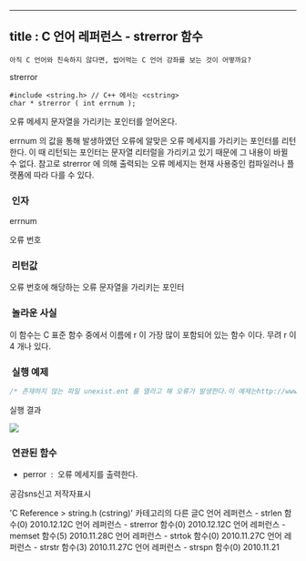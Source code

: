 ----------------
title : C 언어 레퍼런스 - strerror 함수
--------------



```warning
아직 C 언어와 친숙하지 않다면, 씹어먹는 C 언어 강좌를 보는 것이 어떻까요?
```

strerror



```info
#include <string.h> // C++ 에서는 <cstring>
char * strerror ( int errnum );
```

오류 메세지 문자열을 가리키는 포인터를 얻어온다. 

errnum 의 값을 통해 발생하였던 오류에 알맞은 오류 메세지를 가리키는 포인터를 리턴한다. 이 때 리턴되는 포인터는 문자열 리터럴을 가리키고 있기 때문에 그 내용이 바뀔 수 없다. 참고로 strerror 에 의해 출력되는 오류 메세지는 현재 사용중인 컴파일러나 플랫폼에 따라 다를 수 있다.



###  인자




errnum

오류 번호



###  리턴값




오류 번호에 해당하는 오류 문자열을 가리키는 포인터



###  놀라운 사실




이 함수는 C 표준 함수 중에서 이름에 r 이 가장 많이 포함되어 있는 함수 이다. 무려 r 이 4 개나 있다. 




###  실행 예제


```cpp
/* 존재하지 않는 파일 unexist.ent 를 열라고 해 오류가 발생한다.이 예제는http://www.cplusplus.com/reference/clibrary/cstring/strerror/에서 가져왔습니다. */#include <stdio.h>#include <string.h>#include <errno.h>int main (){    FILE * pFile;    pFile = fopen ("unexist.ent","r");    if (pFile == NULL)        printf ("Error opening file unexist.ent: %s\n",strerror(errno));    return 0;}
```

실행 결과




![](http://img1.daumcdn.net/thumb/R1920x0/?fname=http%3A%2F%2Fcfile24.uf.tistory.com%2Fimage%2F146390194D039BFE0DBDB8)



###  연관된 함수



* perror 
 :  오류 메세지를 출력한다.





공감sns신고
저작자표시

'C Reference > string.h (cstring)' 카테고리의 다른 글C 언어 레퍼런스 - strlen 함수(0)
2010.12.12C 언어 레퍼런스 - strerror 함수(0)
2010.12.12C 언어 레퍼런스 - memset 함수(5)
2010.11.28C 언어 레퍼런스 - strtok 함수(0)
2010.11.27C 언어 레퍼런스 - strstr 함수(3)
2010.11.27C 언어 레퍼런스 - strspn 함수(0)
2010.11.21

